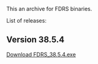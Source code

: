 This an archive for FDRS binaries. 

List of releases:

## Version 38.5.4
[Download FDRS_38.5.4.exe](https://github.com/nitrobass24/FDRS-Archive/releases/tag/v38.5.4)
